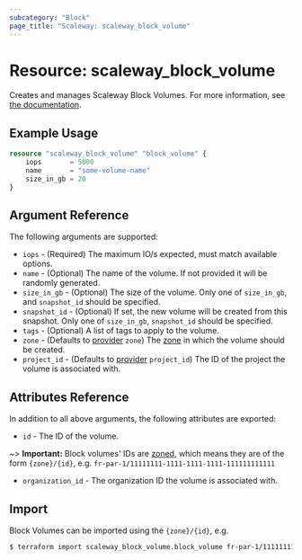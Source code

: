 ```yaml
---
subcategory: "Block"
page_title: "Scaleway: scaleway_block_volume"
---
```


# Resource: scaleway_block_volume

Creates and manages Scaleway Block Volumes.
For more information, see [the documentation](https://www.scaleway.com/en/developers/api/block/).

## Example Usage

```terraform
resource "scaleway_block_volume" "block_volume" {
    iops       = 5000
    name       = "some-volume-name"
    size_in_gb = 20
}
```

## Argument Reference

The following arguments are supported:

- `iops` - (Required) The maximum IO/s expected, must match available options.
- `name` - (Optional) The name of the volume. If not provided it will be randomly generated.
- `size_in_gb` - (Optional) The size of the volume. Only one of `size_in_gb`, and `snapshot_id` should be specified.
- `snapshot_id` - (Optional) If set, the new volume will be created from this snapshot. Only one of `size_in_gb`, `snapshot_id` should be specified.
- `tags` - (Optional) A list of tags to apply to the volume.
- `zone` - (Defaults to [provider](../index.md#zone) `zone`) The [zone](../guides/regions_and_zones.md#zones) in which the volume should be created.
- `project_id` - (Defaults to [provider](../index.md#project_id) `project_id`) The ID of the project the volume is associated with.

## Attributes Reference

In addition to all above arguments, the following attributes are exported:

- `id` - The ID of the volume.

~> **Important:** Block volumes' IDs are [zoned](../guides/regions_and_zones.md#resource-ids), which means they are of the form `{zone}/{id}`, e.g. `fr-par-1/11111111-1111-1111-1111-111111111111`

- `organization_id` - The organization ID the volume is associated with.

## Import

Block Volumes can be imported using the `{zone}/{id}`, e.g.

```bash
$ terraform import scaleway_block_volume.block_volume fr-par-1/11111111-1111-1111-1111-111111111111
```
